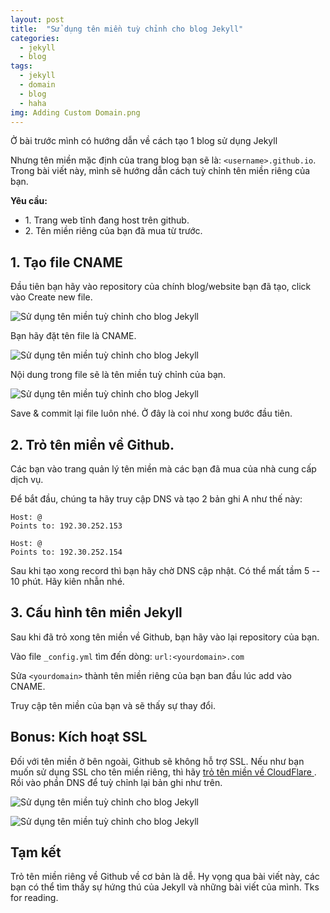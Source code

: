 ```yaml
---
layout: post
title:  "Sử dụng tên miền tuỳ chỉnh cho blog Jekyll"
categories: 
  - jekyll
  - blog
tags:
  - jekyll
  - domain
  - blog
  - haha
img: Adding Custom Domain.png
---
```


Ở bài trước mình có hướng dẫn về cách tạo 1 blog sử dụng Jekyll

Nhưng tên miền mặc định của trang blog bạn sẽ là: `<username>.github.io`. Trong bài viết này, mình sẽ hướng dẫn cách tuỳ chỉnh tên miền riêng của bạn.

**Yêu cầu:**

-   1\. Trang web tĩnh đang host trên github.
-   2\. Tên miền riêng của bạn đã mua từ trước.

1\. Tạo file CNAME
------------------

Đầu tiên bạn hãy vào repository của chính blog/website bạn đã tạo, click vào Create new file.

![Sử dụng tên miền tuỳ chỉnh cho blog Jekyll](https://caodem.com/wp-content/uploads/image-11-1024x279.png)

Bạn hãy đặt tên file là CNAME.

![Sử dụng tên miền tuỳ chỉnh cho blog Jekyll](https://caodem.com/wp-content/uploads/image-12.png)

Nội dung trong file sẽ là tên miền tuỳ chỉnh của bạn.

![Sử dụng tên miền tuỳ chỉnh cho blog Jekyll](https://caodem.com/wp-content/uploads/image-13.png)

Save & commit lại file luôn nhé. Ở đây là coi như xong bước đầu tiên.

2\. Trỏ tên miền về Github.
---------------------------

Các bạn vào trang quản lý tên miền mà các bạn đã mua của nhà cung cấp dịch vụ.

Để bắt đầu, chúng ta hãy truy cập DNS và tạo 2 bản ghi A như thế này:

```
Host: @
Points to: 192.30.252.153
```

```
Host: @
Points to: 192.30.252.154
```

Sau khi tạo xong record thì bạn hãy chờ DNS cập nhật. Có thể mất tầm 5 -- 10 phút. Hãy kiên nhẫn nhé.

3\. Cấu hình tên miền Jekyll
----------------------------

Sau khi đã trỏ xong tên miền về Github, bạn hãy vào lại repository của bạn.

Vào file `_config.yml` tìm đến dòng: `url:<yourdomain>.com`

Sửa `<yourdomain>` thành tên miền riêng của bạn ban đầu lúc add vào CNAME.

Truy cập tên miền của bạn và sẽ thấy sự thay đổi.

Bonus: Kích hoạt SSL
--------------------

Đối với tên miền ở bên ngoài, Github sẽ không hỗ trợ SSL. Nếu như bạn muốn sử dụng SSL cho tên miền riêng, thì hãy [trỏ tên miền về CloudFlare ](https://canhme.com/kinh-nghiem/huong-dan-su-dung-cloudflare/). Rồi vào phần DNS để tuỳ chỉnh lại bản ghi như trên.

![Sử dụng tên miền tuỳ chỉnh cho blog Jekyll](https://caodem.com/wp-content/uploads/image-14.png)

![Sử dụng tên miền tuỳ chỉnh cho blog Jekyll](https://caodem.com/wp-content/uploads/image-15-1024x246.png)

Tạm kết
-------

Trỏ tên miền riêng về Github về cơ bản là dễ. Hy vọng qua bài viết này, các bạn có thể tìm thấy sự hứng thú của Jekyll và những bài viết của mình. Tks for reading.